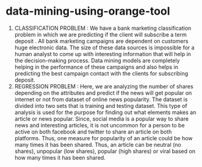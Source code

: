 # data-mining-using-orange-tool
1.	CLASSIFICATION PROBLEM :  We have a bank marketing classification  problem in which we are predicting if the client will subscribe a term deposit . All bank marketing campaigns are dependent on customers huge electronic data. The size of these data sources is impossible for a human analyst to come up with interesting information that will help in the decision-making process. Data mining models are completely helping in the performance of these campaigns and also helps in predicting the best campaign contact with the clients for subscribing deposit.
2.	REGRESSION PROBLEM : Here, we are analyzing the number of shares depending on the attributes and predict if the news will get popular on internet or not from dataset of online news popularity. The dataset is divided into two sets that is training and testing dataset.  This type of analysis is used for the purpose for finding out what elements makes an article or  news popular. Since, social media is a popular way to share news and interesting articles, it is not uncommon for a person to be active on both facebook and twitter to share an article on both platforms. Thus, one measure for popularity of an article could be how many times it has been shared. Thus, an article can be neutral (no shares), unpopular (low shares), popular (high shares) or viral based on how many times it has been shared.
